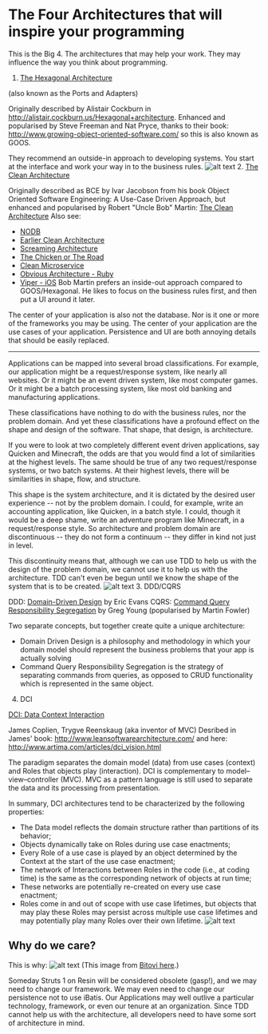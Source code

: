 # The Four Architectures that will inspire your programming

This is the Big 4. The architectures that may help your work. They may influence the way you think about programming.

1. [The Hexagonal Architecture](http://www.growing-object-oriented-software.com/)

(also known as the Ports and Adapters)

Originally described by Alistair Cockburn in http://alistair.cockburn.us/Hexagonal+architecture.
Enhanced and popularised by Steve Freeman and Nat Pryce, thanks to their book: http://www.growing-object-oriented-software.com/
so this is also known as GOOS.

They recommend an outside-in approach to developing systems. You start at the interface and work your way in to the business rules.
![alt text](https://github.com/StevenACoffman/Pico/raw/master/topics/images/ports-and-adapters-architecture.svg "Hexagonal Architecture")
2. [The Clean Architecture](http://blog.8thlight.com/uncle-bob/2012/08/13/the-clean-architecture.html)

Originally described as BCE by Ivar Jacobson from his book Object Oriented Software Engineering: A Use-Case Driven Approach, but enhanced and popularised by Robert "Uncle Bob" Martin: [The Clean Architecture](http://blog.8thlight.com/uncle-bob/2012/08/13/the-clean-architecture.html)
Also see:
* [NODB](https://blog.8thlight.com/uncle-bob/2012/05/15/NODB.html)
* [Earlier Clean Architecture](https://blog.8thlight.com/uncle-bob/2011/11/22/Clean-Architecture.html)
* [Screaming Architecture](https://blog.8thlight.com/uncle-bob/2011/09/30/Screaming-Architecture.html)
* [The Chicken or The Road](https://blog.8thlight.com/uncle-bob/2014/01/27/TheChickenOrTheRoad.html)
* [Clean Microservice](http://blog.cleancoder.com/uncle-bob/2014/10/01/CleanMicroserviceArchitecture.html)
* [Obvious Architecture - Ruby](http://retromocha.com/obvious/)
* [Viper - iOS](https://www.objc.io/issues/13-architecture/viper/)
Bob Martin prefers an inside-out approach compared to GOOS/Hexagonal. He likes to focus on the business rules first, and then put a UI around it later.

The center of your application is also not the database. Nor is it one or more of the frameworks you may be using. The center of your application are the use cases of your application. Persistence and UI are both annoying details that should be easily replaced.

---

Applications can be mapped into several broad classifications. For example, our application might be a request/response system, like nearly all websites. Or it might be an event driven system, like most computer games. Or it might be a batch processing system, like most old banking and manufacturing applications.

These classifications have nothing to do with the business rules, nor the problem domain. And yet these classifications have a profound effect on the shape and design of the software. That shape, that design, is architecture.

If you were to look at two completely different event driven applications, say Quicken and Minecraft, the odds are that you would find a lot of similarities at the highest levels. The same should be true of any two request/response systems, or two batch systems. At their highest levels, there will be similarities in shape, flow, and structure.

This shape is the system architecture, and it is dictated by the desired user experience -- not by the problem domain. I could, for example, write an accounting application, like Quicken, in a batch style. I could, though it would be a deep shame, write an adventure program like Minecraft, in a request/response style. So architecture and problem domain are discontinuous -- they do not form a continuum -- they differ in kind not just in level.

This discontinuity means that, although we can use TDD to help us with the design of the problem domain, we cannot use it to help us with the architecture. TDD can't even be begun until we know the shape of the system that is to be created.
![alt text](https://github.com/StevenACoffman/Pico/raw/master/topics/images/CleanArchitecture.jpg "Bob Martin Clean Architecture")
3. DDD/CQRS

DDD: [Domain-Driven Design](https://en.wikipedia.org/wiki/Domain-driven_design) by Eric Evans
CQRS: [Command Query Responsibility Segregation](http://martinfowler.com/bliki/CQRS.html) by Greg Young (popularised by Martin Fowler)

Two separate concepts, but together create quite a unique architecture:
* Domain Driven Design is a philosophy and methodology in which your domain model should represent the business problems that your app is actually solving
* Command Query Responsibility Segregation is the strategy of separating commands from queries, as opposed to CRUD functionality which is represented in the same object.

4. DCI

[DCI: Data Context Interaction](https://en.wikipedia.org/wiki/Data,_context_and_interaction)

James Coplien, Trygve Reenskaug (aka inventor of MVC)
Desribed in James' book: http://www.leansoftwarearchitecture.com/ and here: http://www.artima.com/articles/dci_vision.html

The paradigm separates the domain model (data) from use cases (context) and Roles that objects play (interaction). DCI is complementary to model–view–controller (MVC). MVC as a pattern language is still used to separate the data and its processing from presentation.

In summary, DCI architectures tend to be characterized by the following properties:

* The Data model reflects the domain structure rather than partitions of its behavior;
* Objects dynamically take on Roles during use case enactments;
* Every Role of a use case is played by an object determined by the Context at the start of the use case enactment;
* The network of Interactions between Roles in the code (i.e., at coding time) is the same as the corresponding network of objects at run time;
* These networks are potentially re-created on every use case enactment;
* Roles come in and out of scope with use case lifetimes, but objects that may play these Roles may persist across multiple use case lifetimes and may potentially play many Roles over their own lifetime.
![alt text](https://github.com/StevenACoffman/Pico/raw/master/topics/images/DCI.svg "Reenskaug DCI")
## Why do we care?

This is why:
![alt text](https://github.com/StevenACoffman/Pico/raw/master/topics/images/longevity.jpg "Bitovi JavaScript Longevity")
(This image from [Bitovi here](http://blog.bitovi.com/longevity-or-lack-thereof-in-javascript-frameworks/).)

Someday Struts 1 on Resin will be considered obsolete (gasp!), and we may need to change our framework. We may even need to change our persistence not to use iBatis. Our Applications may well outlive a particular technology, framework, or even our tenure at an organization. Since TDD cannot help us with the architecture, all developers need to have some sort of architecture in mind.
